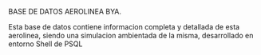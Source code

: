 BASE DE DATOS AEROLINEA BYA.

Esta base de datos contiene informacion completa y detallada de esta aerolinea, siendo una simulacion ambientada de la misma, desarrollado en entorno Shell de PSQL
